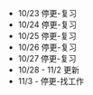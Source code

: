 - 10/23 停更-复习
- 10/24 停更-复习
- 10/25 停更-复习
- 10/26 停更-复习
- 10/27 停更-复习
- 10/28 - 11/2 更新
- 11/3 - 停更-找工作